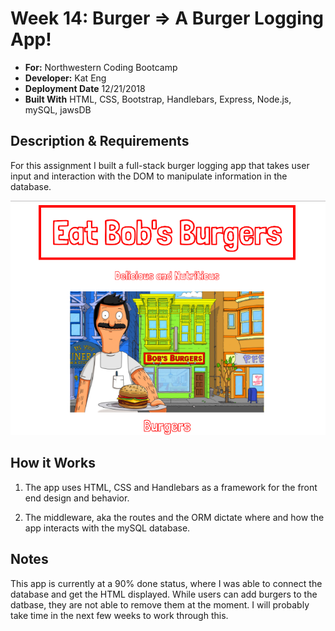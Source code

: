 # Week 14: Burger => A Burger Logging App!
- **For:** Northwestern Coding Bootcamp
- **Developer:** Kat Eng
- **Deployment Date** 12/21/2018
- **Built With** HTML, CSS, Bootstrap, Handlebars, Express, Node.js, mySQL, jawsDB


## Description & Requirements

For this assignment I built a full-stack burger logging app that takes user input and interaction with the DOM to manipulate information in the database.  

![readme](/public/assets/img/bobs.png)

## How it Works

 1. The app uses HTML, CSS and Handlebars as a framework for the front end design and behavior. 
 
 2. The middleware, aka the routes and the ORM dictate where and how the app interacts with the mySQL database.
 
 
 ## Notes
 This app is currently at a 90% done status, where I was able to connect the database and get the HTML displayed. While users can add burgers to the datbase, they are not able to remove them at the moment.  I will probably take time in the next few weeks to work through this. 
  



  
